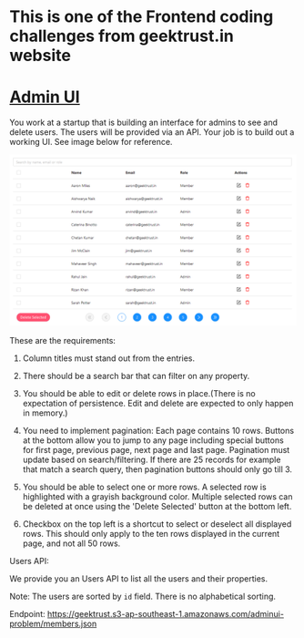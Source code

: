 # This is one of the Frontend coding challenges from geektrust.in website

# [Admin UI](https://www.geektrust.in/coding-problem/frontend/adminui)

You work at a startup that is building an interface for admins to see and delete users. The users will be provided via an API. Your job is to build out a working UI. See image below for reference.

![Image](https://github.com/medasaicharan6/AdminUI/blob/master/project.png)

These are the requirements:

1. Column titles must stand out from the entries.

2. There should be a search bar that can filter on any property.

3. You should be able to edit or delete rows in place.(There is no expectation of persistence. Edit and delete are expected to only happen in memory.)

4. You need to implement pagination: Each page contains 10 rows. Buttons at the bottom allow you to jump to any page including special buttons for first page, previous page, next page and last page. Pagination must update based on search/filtering. If there are 25 records for example that match a search query, then pagination buttons should only go till 3.

5. You should be able to select one or more rows. A selected row is highlighted with a grayish background color. Multiple selected rows can be deleted at once using the 'Delete Selected' button at the bottom left.

6. Checkbox on the top left is a shortcut to select or deselect all displayed rows. This should only apply to the ten rows displayed in the current page, and not all 50 rows.



Users API:

We provide you an Users API to list all the users and their properties.

Note: The users are sorted by `id` field. There is no alphabetical sorting.

Endpoint: https://geektrust.s3-ap-southeast-1.amazonaws.com/adminui-problem/members.json
